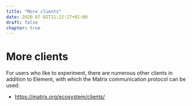 ```yaml
---
title: "More clients"
date: 2020-07-02T21:22:27+02:00
draft: false
chapter: true
---
```


# More clients

For users who like to experiment, there are numerous other clients in addition to Element, with which the Matrix communication protocol can be used:

- https://matrix.org/ecosystem/clients/
